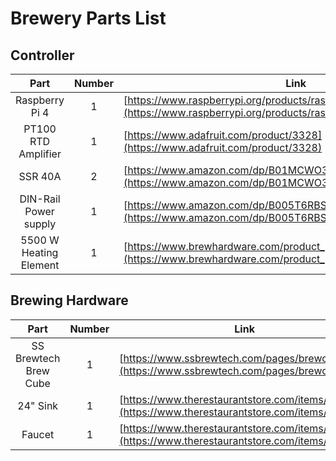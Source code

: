 # Brewery Parts List

## Controller
|Part|Number|Link|
|:--:|:--:|---|
|Raspberry Pi 4|1|[https://www.raspberrypi.org/products/raspberry-pi-4-model-b/](https://www.raspberrypi.org/products/raspberry-pi-4-model-b/)|
|PT100 RTD Amplifier|1|[https://www.adafruit.com/product/3328](https://www.adafruit.com/product/3328)|
|SSR 40A|2|[https://www.amazon.com/dp/B01MCWO35P](https://www.amazon.com/dp/B01MCWO35P)|
|DIN-Rail Power supply|1|[https://www.amazon.com/dp/B005T6RBSO](https://www.amazon.com/dp/B005T6RBSO)|
|5500 W Heating Element|1|[https://www.brewhardware.com/product_p/element5500_ripple_tc.htm](https://www.brewhardware.com/product_p/element5500_ripple_tc.htm)|

## Brewing Hardware
|Part|Number|Link|
|:--:|:--:|---|
|SS Brewtech Brew Cube|1|[https://www.ssbrewtech.com/pages/brewcube](https://www.ssbrewtech.com/pages/brewcube)|
|24" Sink|1|[https://www.therestaurantstore.com/items/104207](https://www.therestaurantstore.com/items/104207)|
|Faucet|1|[https://www.therestaurantstore.com/items/82226](https://www.therestaurantstore.com/items/82226)|